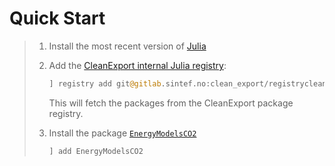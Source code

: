 # Quick Start

> 1. Install the most recent version of [Julia](https://julialang.org/downloads/)
> 2. Add the [CleanExport internal Julia registry](https://gitlab.sintef.no/clean_export/registrycleanexport):
>
>    ```julia
>    ] registry add git@gitlab.sintef.no:clean_export/registrycleanexport.git
>    ```
>
>    This will fetch the packages from the CleanExport package registry.
> 3. Install the package [`EnergyModelsCO2`](https://github.com/EnergyModelsX/EnergyModelsBase.jl)
>
>    ```julia
>    ] add EnergyModelsCO2
>    ```
>
